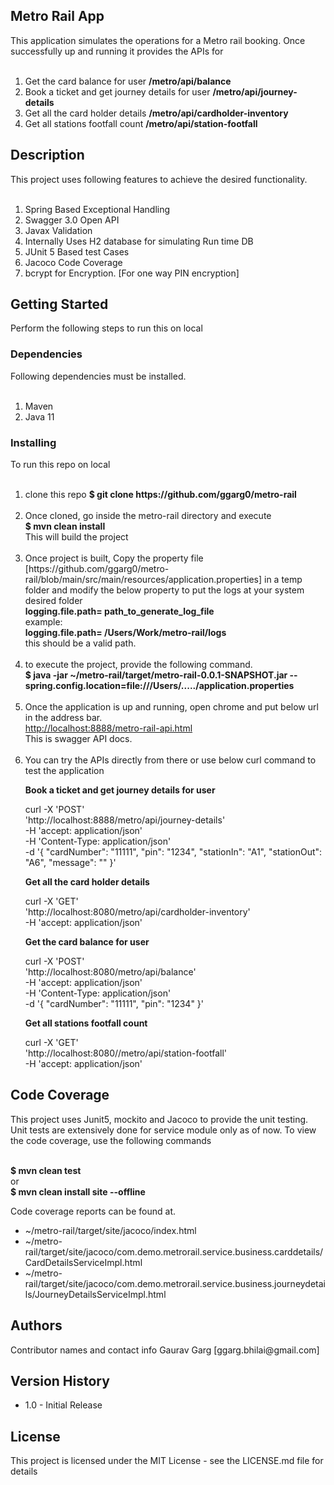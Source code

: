 <h2>Metro Rail App</h2>
This application simulates the operations for a Metro rail booking. Once successfully up and running it provides the APIs for <br><br>

1. Get the card balance for user <b>/metro/api/balance</b>
2. Book a ticket and get journey details for user <b>/metro/api/journey-details</b>
3. Get all the card holder details <b>/metro/api/cardholder-inventory</b>
4. Get all stations footfall count <b>/metro/api/station-footfall</b>

<h2>Description</h2>
This project uses following features to achieve the desired functionality.
<br><br>
<OL>
<LI>Spring Based Exceptional Handling</LI>
<LI>Swagger 3.0 Open API</LI>
<LI>Javax Validation</LI>
<LI>Internally Uses H2 database for simulating Run time DB</LI>
<LI>JUnit 5 Based test Cases</LI>
<LI>Jacoco Code Coverage</LI>
<LI>bcrypt for Encryption. [For one way PIN encryption]</LI>
</OL>

<h2>Getting Started</h2>

Perform the following steps to run this on local

<h3>Dependencies</h3>
Following dependencies must be installed.

<OL><br>
<LI>Maven</LI>
<LI>Java 11</LI>
</OL>

<h3>Installing</h3>
To run this repo on local
<OL><br>
<LI>clone this repo 
<b>$ git clone https://github.com/ggarg0/metro-rail</b></LI> <br>

<LI>Once cloned, go inside the metro-rail directory and execute <br>
<b>$ mvn clean install</b><br>
This will build the project</LI> <br>

<LI>Once project is built, Copy the property file
[https://github.com/ggarg0/metro-rail/blob/main/src/main/resources/application.properties] in a
temp folder and modify the below property to put the logs at your system desired folder <br>
<b>logging.file.path= path_to_generate_log_file</b><br>
example:<br>
<b>logging.file.path= /Users/Work/metro-rail/logs</b><br>
this should be a valid path.</LI><br>

<LI>to execute the project, provide the following command.<br>
<b>$ java -jar ~/metro-rail/target/metro-rail-0.0.1-SNAPSHOT.jar --spring.config.location=file:///Users/...../application.properties</b></LI><br>

<LI>Once the application is up and running, open chrome and put below url in the address bar.<br>
<a href="http://localhost:8888/metro-rail-api.html">http://localhost:8888/metro-rail-api.html</a><br>
This is swagger API docs.</LI><br>

<LI>You can try the APIs directly from there or use below curl command to test the application

  <b>Book a ticket and get journey details for user </b>

 curl -X 'POST'<br>
'http://localhost:8888/metro/api/journey-details'<br>
-H 'accept: application/json'<br>
-H 'Content-Type: application/json'<br>
-d '{ "cardNumber": "11111", "pin": "1234", "stationIn": "A1", "stationOut": "A6", "message": "" }'<br>

  <b>Get all the card holder details</b>

 curl -X 'GET'<br>
'http://localhost:8080/metro/api/cardholder-inventory'<br>
-H 'accept: application/json'<br>

  <b>Get the card balance for user</b>

 curl -X 'POST'<br>
'http://localhost:8080/metro/api/balance'<br>
-H 'accept: application/json'<br>
-H 'Content-Type: application/json'<br>
-d '{ "cardNumber": "11111", "pin": "1234" }'<br>

  <b>Get all stations footfall count</b>

 curl -X 'GET'<br>
'http://localhost:8080//metro/api/station-footfall'<br>
-H 'accept: application/json'<br>
</LI>
</OL>
<h2>Code Coverage</h2>
This project uses Junit5, mockito and Jacoco to provide the unit testing. Unit tests are extensively done for service module only as of now. To view the code coverage, use the following commands<br><br>

<b>$ mvn clean test</b><br>
or<br>
<b>$ mvn clean install site --offline</b>

Code coverage reports can be found at.

* ~/metro-rail/target/site/jacoco/index.html 
* ~/metro-rail/target/site/jacoco/com.demo.metrorail.service.business.carddetails/CardDetailsServiceImpl.html 
* ~/metro-rail/target/site/jacoco/com.demo.metrorail.service.business.journeydetails/JourneyDetailsServiceImpl.html

<h2>Authors</h2>
Contributor names and contact info Gaurav Garg [ggarg.bhilai@gmail.com]

<h2>Version History</h2>
<UL>
<LI>1.0 - Initial Release</LI>
</UL>
<h2>License</h2>

This project is licensed under the MIT License - see the LICENSE.md file for details
